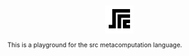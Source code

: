 <p align="center">
    <img src="https://github.com/LucAlexander/src/blob/master/logo.png?raw=true" alt="logo">
</p>

This is a playground for the src metacomputation language.
